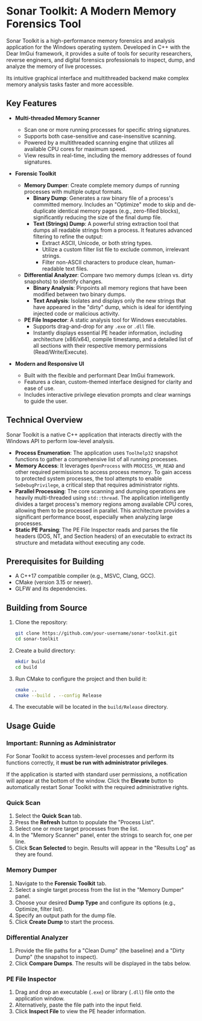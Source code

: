 

# Sonar Toolkit: A Modern Memory Forensics Tool

Sonar Toolkit is a high-performance memory forensics and analysis application for the Windows operating system. Developed in C++ with the Dear ImGui framework, it provides a suite of tools for security researchers, reverse engineers, and digital forensics professionals to inspect, dump, and analyze the memory of live processes.

Its intuitive graphical interface and multithreaded backend make complex memory analysis tasks faster and more accessible.

## Key Features

*   **Multi-threaded Memory Scanner**
    *   Scan one or more running processes for specific string signatures.
    *   Supports both case-sensitive and case-insensitive scanning.
    *   Powered by a multithreaded scanning engine that utilizes all available CPU cores for maximum speed.
    *   View results in real-time, including the memory addresses of found signatures.

*   **Forensic Toolkit**
    *   **Memory Dumper**: Create complete memory dumps of running processes with multiple output formats.
        *   **Binary Dump**: Generates a raw binary file of a process's committed memory. Includes an "Optimize" mode to skip and de-duplicate identical memory pages (e.g., zero-filled blocks), significantly reducing the size of the final dump file.
        *   **Text (Strings) Dump**: A powerful string extraction tool that dumps all readable strings from a process. It features advanced filtering to refine the output:
            *   Extract ASCII, Unicode, or both string types.
            *   Utilize a custom filter list file to exclude common, irrelevant strings.
            *   Filter non-ASCII characters to produce clean, human-readable text files.
    *   **Differential Analyzer**: Compare two memory dumps (clean vs. dirty snapshots) to identify changes.
        *   **Binary Analysis**: Pinpoints all memory regions that have been modified between two binary dumps.
        *   **Text Analysis**: Isolates and displays only the new strings that have appeared in the "dirty" dump, which is ideal for identifying injected code or malicious activity.
    *   **PE File Inspector**: A static analysis tool for Windows executables.
        *   Supports drag-and-drop for any `.exe` or `.dll` file.
        *   Instantly displays essential PE header information, including architecture (x86/x64), compile timestamp, and a detailed list of all sections with their respective memory permissions (Read/Write/Execute).

*   **Modern and Responsive UI**
    *   Built with the flexible and performant Dear ImGui framework.
    *   Features a clean, custom-themed interface designed for clarity and ease of use.
    *   Includes interactive privilege elevation prompts and clear warnings to guide the user.

## Technical Overview

Sonar Toolkit is a native C++ application that interacts directly with the Windows API to perform low-level analysis.

*   **Process Enumeration**: The application uses `Toolhelp32` snapshot functions to gather a comprehensive list of all running processes.
*   **Memory Access**: It leverages `OpenProcess` with `PROCESS_VM_READ` and other required permissions to access process memory. To gain access to protected system processes, the tool attempts to enable `SeDebugPrivilege`, a critical step that requires administrator rights.
*   **Parallel Processing**: The core scanning and dumping operations are heavily multi-threaded using `std::thread`. The application intelligently divides a target process's memory regions among available CPU cores, allowing them to be processed in parallel. This architecture provides a significant performance boost, especially when analyzing large processes.
*   **Static PE Parsing**: The PE File Inspector reads and parses the file headers (DOS, NT, and Section headers) of an executable to extract its structure and metadata without executing any code.

## Prerequisites for Building

*   A C++17 compatible compiler (e.g., MSVC, Clang, GCC).
*   CMake (version 3.15 or newer).
*   GLFW and its dependencies.

## Building from Source

1.  Clone the repository:
    ```sh
    git clone https://github.com/your-username/sonar-toolkit.git
    cd sonar-toolkit
    ```
2.  Create a build directory:
    ```sh
    mkdir build
    cd build
    ```
3.  Run CMake to configure the project and then build it:
    ```sh
    cmake ..
    cmake --build . --config Release
    ```
4.  The executable will be located in the `build/Release` directory.

## Usage Guide

### Important: Running as Administrator

For Sonar Toolkit to access system-level processes and perform its functions correctly, it **must be run with administrator privileges**.

If the application is started with standard user permissions, a notification will appear at the bottom of the window. Click the **Elevate** button to automatically restart Sonar Toolkit with the required administrative rights.

### Quick Scan

1.  Select the **Quick Scan** tab.
2.  Press the **Refresh** button to populate the "Process List".
3.  Select one or more target processes from the list.
4.  In the "Memory Scanner" panel, enter the strings to search for, one per line.
5.  Click **Scan Selected** to begin. Results will appear in the "Results Log" as they are found.

### Memory Dumper

1.  Navigate to the **Forensic Toolkit** tab.
2.  Select a single target process from the list in the "Memory Dumper" panel.
3.  Choose your desired **Dump Type** and configure its options (e.g., Optimize, filter list).
4.  Specify an output path for the dump file.
5.  Click **Create Dump** to start the process.

### Differential Analyzer

1.  Provide the file paths for a "Clean Dump" (the baseline) and a "Dirty Dump" (the snapshot to inspect).
2.  Click **Compare Dumps**. The results will be displayed in the tabs below.

### PE File Inspector

1.  Drag and drop an executable (`.exe`) or library (`.dll`) file onto the application window.
2.  Alternatively, paste the file path into the input field.
3.  Click **Inspect File** to view the PE header information.
